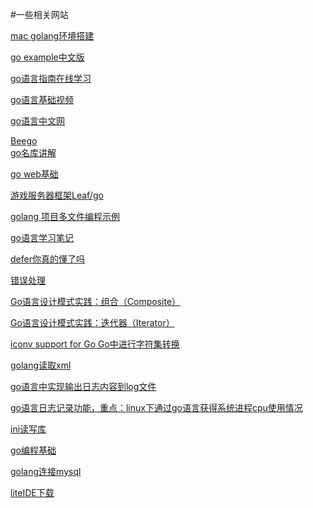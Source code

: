#一些相关网站

[mac golang环境搭建](http://www.cnblogs.com/ghj1976/archive/2013/01/16/2863142.html)
 
[go example中文版](http://gobyexample.everyx.in)  
 
[go语言指南在线学习](https://tour.go-zh.org)   
  
[go语言基础视频](http://study.163.com/course/introduction/306002.htm#/courseDetail)  
  
[go语言中文网](http://studygolang.com/)  
  
[Beego](http://beego.me)  
[go名库讲解](http://www.ucai.cn/course/show/134)  
  
[go web基础](http://www.ucai.cn/course/show/87)  

[游戏服务器框架Leaf/go](http://studygolang.com/p/leafgo)

[golang 项目多文件编程示例](http://studygolang.com/articles/4981)  
  
[go语言学习笔记](http://studygolang.com/articles/5707)  
  
[defer你真的懂了吗](http://studygolang.com/articles/2593)  

[错误处理](http://studygolang.com/articles/1893)  

[Go语言设计模式实践：组合（Composite）](http://studygolang.com/articles/1980)

[Go语言设计模式实践：迭代器（Iterator）](http://studygolang.com/articles/1981)
 
[iconv support for Go Go中进行字符集转换](https://github.com/djimenez/iconv-go)   
  
[golang读取xml](http://blog.studygolang.com/tag/xml/)  

[go语言中实现输出日志内容到log文件](http://www.crifan.com/go_language_output_info_to_log_file)  

[go语言日志记录功能，重点：linux下通过go语言获得系统进程cpu使用情况](http://www.cnblogs.com/ghj1976/archive/2013/03/17/2965047.html  
)  

[ini读写库](  
https://github.com/go-ini/ini)
  
[go编程基础](https://github.com/Unknwon/go-fundamental-programming)   
  
[golang连接mysql](http://jingyan.baidu.com/article/455a995088a8cca1662778ac.html)  
 
 

[liteIDE下载](http://www.golangtc.com/download/liteide)
